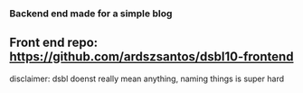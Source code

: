 ### Backend end made for a simple blog
## Front end repo: https://github.com/ardszsantos/dsbl10-frontend


disclaimer: dsbl doenst really mean anything, naming things is super hard
